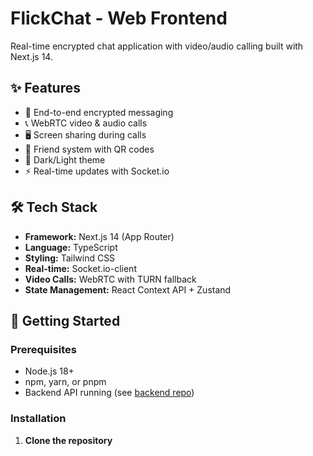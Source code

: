# FlickChat - Web Frontend

Real-time encrypted chat application with video/audio calling built with Next.js 14.

## ✨ Features

- 🔐 End-to-end encrypted messaging
- 📞 WebRTC video & audio calls
- 🖥️ Screen sharing during calls
- 👥 Friend system with QR codes
- 🌙 Dark/Light theme
- ⚡ Real-time updates with Socket.io

## 🛠️ Tech Stack

- **Framework:** Next.js 14 (App Router)
- **Language:** TypeScript
- **Styling:** Tailwind CSS
- **Real-time:** Socket.io-client
- **Video Calls:** WebRTC with TURN fallback
- **State Management:** React Context API + Zustand

## 🚀 Getting Started

### Prerequisites

- Node.js 18+ 
- npm, yarn, or pnpm
- Backend API running (see [backend repo](https://github.com/MaheshIMDev/Flick))

### Installation

1. **Clone the repository**
